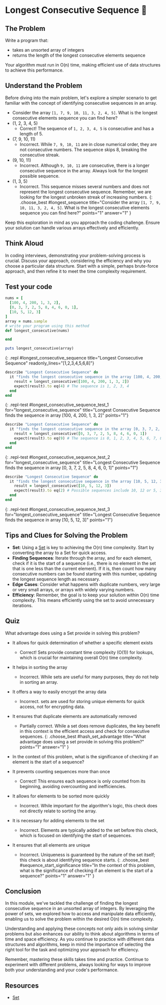 # Longest Consecutive Sequence 🍡

## The Problem
Write a program that:
- takes an unsorted array of integers
- returns the length of the longest consecutive elements sequence

Your algorithm must run in O(n) time, making efficient use of data structures to achieve this performance.

## Understand the Problem
Before diving into the main problem, let's explore a simpler scenario to get familiar with the concept of identifying consecutive sequences in an array.

- Consider the array `[1, 7, 9, 10, 11, 3, 2, 4, 5]`. What is the longest consecutive elements sequence you can find here?
- (1, 2, 3, 4, 5)
  - Correct! The sequence of `1, 2, 3, 4, 5` is consecutive and has a length of 5.
- (7, 9, 10, 11)
  - Incorrect. While `7, 9, 10, 11` are in close numerical order, they are not consecutive numbers. The sequence skips 8, breaking the consecutive streak.
- (9, 10, 11)
  - Incorrect. Although `9, 10, 11` are consecutive, there is a longer consecutive sequence in the array. Always look for the longest possible sequence.
- (1, 3, 5)
  - Incorrect. This sequence misses several numbers and does not represent the longest consecutive sequence. Remember, we are looking for the longest unbroken streak of increasing numbers.
{: .choose_best #longest_sequence title="Consider the array `[1, 7, 9, 10, 11, 3, 2, 4, 5]`. What is the longest consecutive elements sequence you can find here?" points="1" answer="1" }

Keep this exploration in mind as you approach the coding challenge. Ensure your solution can handle various arrays effectively and efficiently.

## Think Aloud
In coding interviews, demonstrating your problem-solving process is crucial. Discuss your approach, considering the efficiency and why you choose a particular data structure. Start with a simple, perhaps brute-force approach, and then refine it to meet the time complexity requirement.

## Test your code

```ruby
nums = [
  [100, 4, 200, 1, 3, 2],
  [0, 3, 7, 2, 5, 8, 4, 6, 0, 1],
  [10, 5, 12, 3]
]
array = nums.sample
# write your program using this method
def longest_consecutive(nums)

end

puts longest_consecutive(array)
```
{: .repl #longest_consecutive_sequence title="Longest Consecutive Sequence" readonly_lines="[1,2,3,4,5,6,8]"}

```ruby
describe "Longest Consecutive Sequence" do
  it "finds the longest consecutive sequence in the array [100, 4, 200, 1, 3, 2]" do
    result = longest_consecutive([100, 4, 200, 1, 3, 2])
    expect(result).to eq(4) # The sequence is 1, 2, 3, 4
  end
end
```
{: .repl-test #longest_consecutive_sequence_test_1 for="longest_consecutive_sequence" title="Longest Consecutive Sequence finds the sequence in array [100, 4, 200, 1, 3, 2]" points="1"}

```ruby
describe "Longest Consecutive Sequence" do
  it "finds the longest consecutive sequence in the array [0, 3, 7, 2, 5, 8, 4, 6, 0, 1]" do
    result = longest_consecutive([0, 3, 7, 2, 5, 8, 4, 6, 0, 1])
    expect(result).to eq(9) # The sequence is 0, 1, 2, 3, 4, 5, 6, 7, 8
  end
end
```
{: .repl-test #longest_consecutive_sequence_test_2 for="longest_consecutive_sequence" title="Longest Consecutive Sequence finds the sequence in array [0, 3, 7, 2, 5, 8, 4, 6, 0, 1]" points="1"}

```ruby
describe "Longest Consecutive Sequence" do
  it "finds the longest consecutive sequence in the array [10, 5, 12, 3]" do
    result = longest_consecutive([10, 5, 12, 3])
    expect(result).to eq(2) # Possible sequences include 10, 12 or 5, 3
  end
end
```
{: .repl-test #longest_consecutive_sequence_test_3 for="longest_consecutive_sequence" title="Longest Consecutive Sequence finds the sequence in array [10, 5, 12, 3]" points="1"}

## Tips and Clues for Solving the Problem
- **Set**: Using a [Set](https://ruby-doc.org/stdlib-2.5.3/libdoc/set/rdoc/Set.html) is key to achieving the O(n) time complexity. Start by converting the array to a Set for quick access.
- **Finding Sequences**: Iterate through the array, and for each element, check if it is the start of a sequence (i.e., there is no element in the set that is one less than the current element). If it is, then count how many consecutive numbers can be found starting with this number, updating the longest sequence length as necessary.
- **Edge Cases**: Consider what happens with duplicate numbers, very large or very small arrays, or arrays with widely varying numbers.
- **Efficiency**: Remember, the goal is to keep your solution within O(n) time complexity. This means efficiently using the set to avoid unnecessary iterations.

## Quiz
What advantage does using a Set provide in solving this problem?

- It allows for quick determination of whether a specific element exists
  - Correct! Sets provide constant time complexity (O(1)) for lookups, which is crucial for maintaining overall O(n) time complexity.
- It helps in sorting the array
  - Incorrect. While sets are useful for many purposes, they do not help in sorting an array.
- It offers a way to easily encrypt the array data
  - Incorrect. sets are used for storing unique elements for quick access, not for encrypting data.
- It ensures that duplicate elements are automatically removed
  - Partially correct. While a set does remove duplicates, the key benefit in this context is the efficient access and check for consecutive sequences.
{: .choose_best #hash_set_advantage title="What advantage does using a set provide in solving this problem?" points="1" answer="1" }

- In the context of this problem, what is the significance of checking if an element is the start of a sequence?
- It prevents counting sequences more than once
  - Correct! This ensures each sequence is only counted from its beginning, avoiding overcounting and inefficiencies.
- It allows for elements to be sorted more quickly
  - Incorrect. While important for the algorithm's logic, this check does not directly relate to sorting the array.
- It is necessary for adding elements to the set
  - Incorrect. Elements are typically added to the set before this check, which is focused on identifying the start of sequences.
- It ensures that all elements are unique
  - Incorrect. Uniqueness is guaranteed by the nature of the set itself; this check is about identifying sequence starts.
{: .choose_best #sequence_start_significance title="In the context of this problem, what is the significance of checking if an element is the start of a sequence?" points="1" answer="1" }

## Conclusion
In this module, we've tackled the challenge of finding the longest consecutive sequence in an unsorted array of integers. By leveraging the power of sets, we explored how to access and manipulate data efficiently, enabling us to solve the problem within the desired O(n) time complexity.

Understanding and applying these concepts not only aids in solving similar problems but also enhances our ability to think about algorithms in terms of time and space efficiency. As you continue to practice with different data structures and algorithms, keep in mind the importance of selecting the right tool for the task and optimizing your approach for efficiency.

Remember, mastering these skills takes time and practice. Continue to experiment with different problems, always looking for ways to improve both your understanding and your code's performance.

## Resources
- [Set](https://ruby-doc.org/stdlib-2.5.3/libdoc/set/rdoc/Set.html)
